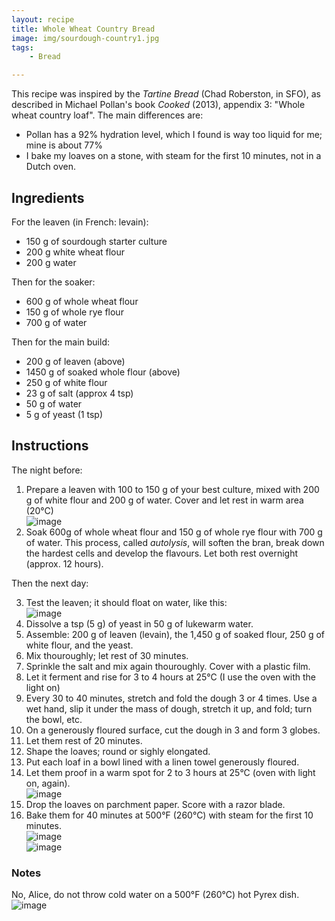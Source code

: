 ```yaml
---
layout: recipe
title: Whole Wheat Country Bread
image: img/sourdough-country1.jpg
tags:
    - Bread

---
```

This recipe was inspired by the *Tartine Bread* (Chad Roberston, in SFO), as described in Michael Pollan's book *Cooked* (2013), appendix 3: "Whole wheat country loaf". The main differences are:  
* Pollan has a 92% hydration level, which I found is way too liquid for me; mine is about 77%  
* I bake my loaves on a stone, with steam for the first 10 minutes, not in a Dutch oven.   

## Ingredients

For the leaven (in French: levain):  

* 150 g of sourdough starter culture   
* 200 g white wheat flour   
* 200 g water   

Then for the soaker:  
 
* 600 g of whole wheat flour   
* 150 g of whole rye flour   
* 700 g of water   

Then for the main build:   

* 200 g of leaven (above)   
* 1450 g of soaked whole flour (above)  
* 250 g of white flour     
* 23 g of salt (approx 4 tsp)   
* 50 g of water  
* 5 g of yeast (1 tsp)   

## Instructions

The night before:  

1. Prepare a leaven with 100 to 150 g of your best culture, mixed with 200 g of white flour and 200 g of water. Cover and let rest in warm area (20°C)  
![image](img/sourdough-country6.jpg)   
2. Soak 600g of whole wheat flour and 150 g of whole rye flour with 700 g of water. This process, called *autolysis*, will soften the bran, break down the hardest cells and develop the flavours. Let both rest overnight (approx. 12 hours). 
 
Then the next day:  

3. Test the leaven; it should float on water, like this:  
![image](img/sourdough-country5.jpg)  
4. Dissolve a tsp (5 g) of yeast in 50 g of lukewarm water.   
5. Assemble: 200 g of leaven (levain), the 1,450 g of soaked flour, 250 g of white flour, and the yeast.  
6. Mix thouroughly; let rest of 30 minutes.   
7. Sprinkle the salt and mix again thouroughly. Cover with a plastic film.   
8. Let it ferment and rise for 3 to 4 hours at 25°C (I use the oven with the light on)   
9. Every 30 to 40 minutes, stretch and fold the dough 3 or 4 times. Use a wet hand, slip it under the mass of dough, stretch it up, and fold; turn the bowl, etc.   
10. On a generously floured surface, cut the dough in 3 and form 3 globes.    
11. Let them rest of 20 minutes.     
12. Shape the loaves; round or sighly elongated.  
13. Put each loaf in a bowl lined with a linen towel generously floured.   
14. Let them proof in a warm spot for 2 to 3 hours at 25°C (oven with light on, again).   
![image](img/sourdough-country2.jpg)   
15. Drop the loaves on parchment paper. Score with a razor blade.    
16. Bake them for 40 minutes at 500°F (260°C) with steam for the first 10 minutes.    
![image](img/sourdough-country4.jpg)    
![image](img/sourdough-country3.jpg)  

### Notes

No, Alice, do not throw cold water on a 500°F (260°C) hot Pyrex dish.   
![image](img/sourdough-country99.jpg) 
